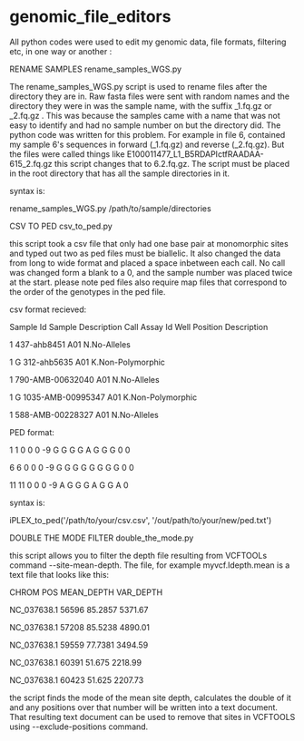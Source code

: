# genomic_file_editors
All python codes were used to edit my genomic data, file formats, filtering etc, in one way or another :

RENAME SAMPLES rename_samples_WGS.py

The rename_samples_WGS.py script is used to rename files after the directory they are in. Raw fasta files were sent with random names and the directory they were in was the sample name, with the suffix _1.fq.gz or _2.fq.gz . This was because the samples came with a name that was not easy to identify and had no sample number on but the directory did.
The python code was written for this problem. For example in file 6, contained my sample 6's sequences in forward (_1.fq.gz) and reverse (_2.fq.gz). 
 But the files were called things like E100011477_L1_B5RDAPIctfRAADAA-615_2.fq.gz this script changes that to 6.2.fq.gz.
 The script must be placed in the root directory that has all the sample directories in it.
 
 syntax is:
 
 rename_samples_WGS.py /path/to/sample/directories

CSV TO PED  csv_to_ped.py

this script took a csv file that only had one base pair at monomorphic sites and typed out two as ped files must be biallelic. It also changed the data from long to wide format and placed a space inbetween each call. No call was changed form a blank to a 0, and the sample number was placed twice at the start. please note ped files also require map files that correspond to the order of the genotypes in the ped file. 

csv format recieved:

Sample Id	Sample Description	Call	Assay Id	Well Position	Description

1	 		437-ahb8451	A01	N.No-Alleles

1	 	G	312-ahb5635	A01	K.Non-Polymorphic

1	 		790-AMB-00632040	A01	N.No-Alleles

1	 	G	1035-AMB-00995347	A01	K.Non-Polymorphic

1	 		588-AMB-00228327	A01	N.No-Alleles





PED format:

1 1 0 0 0 -9 G G G G A G G G 0 0

6 6 0 0 0 -9 G G G G G G G G 0 0

11 11 0 0 0 -9 A G G G A G G A 0

syntax is:

iPLEX_to_ped('/path/to/your/csv.csv', '/out/path/to/your/new/ped.txt')

DOUBLE THE MODE FILTER double_the_mode.py

this script allows you to filter the depth file resulting from VCFTOOLs command --site-mean-depth. The file, for example myvcf.ldepth.mean is a text file that looks like this:

CHROM   POS     MEAN_DEPTH      VAR_DEPTH

NC_037638.1     56596   85.2857 5371.67

NC_037638.1     57208   85.5238 4890.01

NC_037638.1     59559   77.7381 3494.59

NC_037638.1     60391   51.675  2218.99

NC_037638.1     60423   51.625  2207.73


the script finds the mode of the mean site depth, calculates the double of it and any positions over that number will be written into a text document. That resulting text document can be used to remove that sites in VCFTOOLS using --exclude-positions command. 

